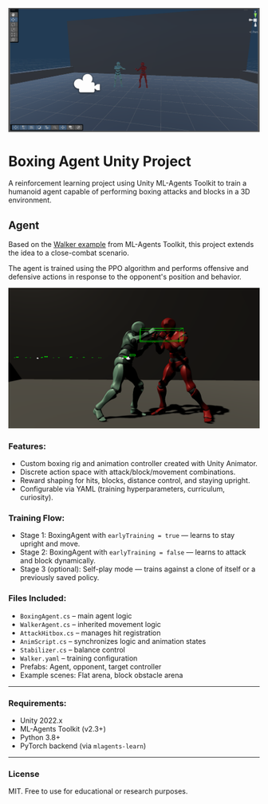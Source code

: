 ![Boxing Agent Screenshot](/docs/BoxingAgentOverview.png)

# Boxing Agent Unity Project

A reinforcement learning project using Unity ML-Agents Toolkit to train a humanoid agent capable of performing boxing attacks and blocks in a 3D environment.

## Agent

Based on the [Walker example](https://github.com/Unity-Technologies/ml-agents/blob/main/docs/Learning-Environment-Examples.md) from ML-Agents Toolkit, this project extends the idea to a close-combat scenario.

The agent is trained using the PPO algorithm and performs offensive and defensive actions in response to the opponent's position and behavior.

![Agent Screenshot](/docs/BoxingAgentCloseup.png)

### Features:

* Custom boxing rig and animation controller created with Unity Animator.
* Discrete action space with attack/block/movement combinations.
* Reward shaping for hits, blocks, distance control, and staying upright.
* Configurable via YAML (training hyperparameters, curriculum, curiosity).

### Training Flow:

* Stage 1: BoxingAgent with `earlyTraining = true` — learns to stay upright and move.
* Stage 2: BoxingAgent with `earlyTraining = false` — learns to attack and block dynamically.
* Stage 3 (optional): Self-play mode — trains against a clone of itself or a previously saved policy.

### Files Included:

* `BoxingAgent.cs` – main agent logic
* `WalkerAgent.cs` – inherited movement logic
* `AttackHitbox.cs` – manages hit registration
* `AnimScript.cs` – synchronizes logic and animation states
* `Stabilizer.cs` – balance control
* `Walker.yaml` – training configuration
* Prefabs: Agent, opponent, target controller
* Example scenes: Flat arena, block obstacle arena

---

### Requirements:

* Unity 2022.x
* ML-Agents Toolkit (v2.3+)
* Python 3.8+
* PyTorch backend (via `mlagents-learn`)

---

### License

MIT. Free to use for educational or research purposes.
